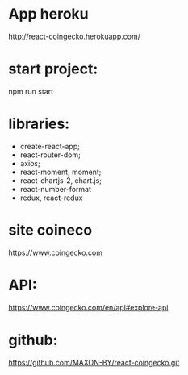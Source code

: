 # App heroku
http://react-coingecko.herokuapp.com/

# start project:
npm run start

# libraries:
- create-react-app;
- react-router-dom;
- axios;
- react-moment, moment;
- react-chartjs-2, chart.js;
- react-number-format
- redux, react-redux

# site coineco
https://www.coingecko.com

# API:
https://www.coingecko.com/en/api#explore-api

# github:
https://github.com/MAXON-BY/react-coingecko.git
